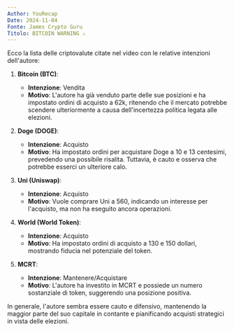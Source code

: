 ```yaml
---
Author: YouRecap
Date: 2024-11-04
Fonte: James Crypto Guru
Titolo: BITCOIN WARNING ⚠️
---
```


Ecco la lista delle criptovalute citate nel video con le relative intenzioni dell'autore:

1. **Bitcoin (BTC)**: 
   - **Intenzione**: Vendita 
   - **Motivo**: L'autore ha già venduto parte delle sue posizioni e ha impostato ordini di acquisto a 62k, ritenendo che il mercato potrebbe scendere ulteriormente a causa dell'incertezza politica legata alle elezioni.

2. **Doge (DOGE)**: 
   - **Intenzione**: Acquisto 
   - **Motivo**: Ha impostato ordini per acquistare Doge a 10 e 13 centesimi, prevedendo una possibile risalita. Tuttavia, è cauto e osserva che potrebbe esserci un ulteriore calo.

3. **Uni (Uniswap)**: 
   - **Intenzione**: Acquisto 
   - **Motivo**: Vuole comprare Uni a 560, indicando un interesse per l'acquisto, ma non ha eseguito ancora operazioni.

4. **World (World Token)**: 
   - **Intenzione**: Acquisto 
   - **Motivo**: Ha impostato ordini di acquisto a 130 e 150 dollari, mostrando fiducia nel potenziale del token.

5. **MCRT**: 
   - **Intenzione**: Mantenere/Acquistare 
   - **Motivo**: L'autore ha investito in MCRT e possiede un numero sostanziale di token, suggerendo una posizione positiva.

In generale, l'autore sembra essere cauto e difensivo, mantenendo la maggior parte del suo capitale in contante e pianificando acquisti strategici in vista delle elezioni.
